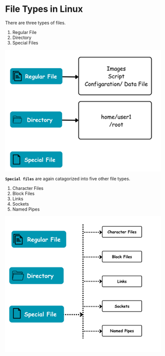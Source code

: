 # File Types in Linux

There are three types of files.

1. Regular File
2. Directory
3. Special Files

<img align = "center" alt = "Linux" hight="600" width="600" src = "https://github.com/anik-devops11/Linux/blob/main/images/File%20type.png"> </br>

**`Special files`** are again catagorized into five other file types.
1. Character Files
2. Block Files
3. Links
4. Sockets
5. Named Pipes

<img align = "center" alt = "Linux" hight="600" width="700" src = "https://github.com/anik-devops11/Linux/blob/main/images/Special%20File%20type.png"> </br>
